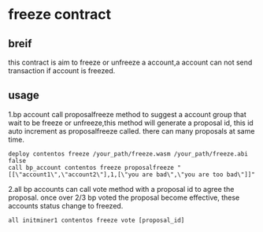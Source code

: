 # freeze contract
## breif
  this contract is aim to freeze or unfreeze a account,a account can not send transaction if account is freezed.
## usage
  1.bp account call proposalfreeze method to suggest a account group that wait to be freeze or unfreeze,this method will generate a
  proposal id, this id auto increment as proposalfreeze called. there can many proposals at same time.
  ```
  deploy contentos freeze /your_path/freeze.wasm /your_path/freeze.abi false
  call bp_account contentos freeze proposalfreeze "[[\"account1\",\"account2\"],1,[\"you are bad\",\"you are too bad\"]]"
  ```
  
  2.all bp accounts can call vote method with a proposal id to agree the proposal. once over 2/3 bp voted the proposal become effective,
  these accounts status change to freezed.
  ```
  all initminer1 contentos freeze vote [proposal_id]
  ```
